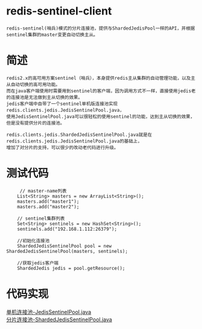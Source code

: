 
# redis-sentinel-client
	redis-sentinel(哨兵)模式的分片连接池，提供与ShardedJedisPool一样的API，并根据sentinel集群的master变更自动切换主从。


# 简述
	redis2.x的高可用方案sentinel（哨兵），本身提供redis主从集群的自动管理功能，以及主从自动切换的高可用功能。
	而在java客户端使用时需要用到sentinel的客户端，因为调用方式不一样，直接使用jedis老的连接池是无法做到主从切换的效果。
	jedis客户端中自带了一个sentinel单机版连接池实现redis.clients.jedis.JedisSentinelPool.java，
	使用JedisSentinelPool.java可以很轻松的使用sentinel的功能，达到主从切换的效果，但是没有提供分片的连接池。
	
	redis.clients.jedis.ShardedJedisSentinelPool.java就是在redis.clients.jedis.JedisSentinelPool.java的基础上，
	增加了对分片的支持，可以很少的改动老代码进行升级。


# 测试代码
         // master-name列表
        List<String> masters = new ArrayList<String>();
        masters.add("master1");
        masters.add("master2");

        // sentinel集群列表
        Set<String> sentinels = new HashSet<String>();
        sentinels.add("192.168.1.112:26379");

        //初始化连接池
        ShardedJedisSentinelPool pool = new ShardedJedisSentinelPool(masters, sentinels);
        
        //获取jedis客户端
        ShardedJedis jedis = pool.getResource();

# 代码实现
<a href="https://github.com/hailin0/redis-sentinel-client/blob/master/src/main/java/redis/clients/jedis/JedisSentinelPool.java">单机连接池-JedisSentinelPool.java</a>
<br>
<a href="https://github.com/hailin0/redis-sentinel-client/blob/master/src/main/java/redis/clients/jedis/ShardedJedisSentinelPool.java">分片连接池-ShardedJedisSentinelPool.java</a>
